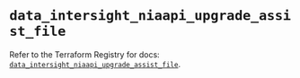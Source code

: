 # `data_intersight_niaapi_upgrade_assist_file`

Refer to the Terraform Registry for docs: [`data_intersight_niaapi_upgrade_assist_file`](https://registry.terraform.io/providers/ciscodevnet/intersight/1.0.71/docs/data-sources/niaapi_upgrade_assist_file).

